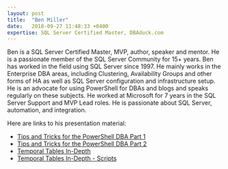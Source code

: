 ```yaml
---
layout: post
title:  "Ben Miller"
date:   2018-09-27 11:48:33 +0400
expertise: SQL Server Certified Master, DBAduck.com
---
```


Ben is a SQL Server Certified Master, MVP, author, speaker and mentor. He is a passionate member of the SQL Server Community for 15+ years. Ben has worked in the field using SQL Server since 1997. He mainly works in the Enterprise DBA areas, including Clustering, Availability Groups and other forms of HA as well as SQL Server configuration and infrastructure setup. He is an advocate for using PowerShell for DBAs and blogs and speaks regularly on these subjects. He worked at Microsoft for 7 years in the SQL Server Support and MVP Lead roles. He is passionate about SQL Server, automation, and integration.

Here are links to his presentation material:

- [Tips and Tricks for the PowerShell DBA Part 1](https://devintxcontent.blob.core.windows.net/showcontent/Speaker%20Presentations%20Fall%202018/01_Session_BenMiller_PowerShellTipsTricks_2018.pdf)
- [Tips and Tricks for the PowerShell DBA Part 2](https://devintxcontent.blob.core.windows.net/showcontent/Speaker%20Presentations%20Fall%202018/02_Session_BenMiller_PowerShellTipsTricks_2018.pdf)
- [Temporal Tables In-Depth](https://devintxcontent.blob.core.windows.net/showcontent/Speaker%20Presentations%20Fall%202018/03_Temporal_Tables_In_Depth_BenMiller_IntersectionVegas_2018.pdf)
- [Temporal Tables In-Depth - Scripts](https://devintxcontent.blob.core.windows.net/showcontent/Speaker%20Presentations%20Fall%202018/01_TemporalTables.sql)
